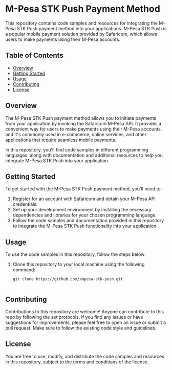# M-Pesa STK Push Payment Method

This repository contains code samples and resources for integrating the M-Pesa STK Push payment method into your applications. M-Pesa STK Push is a popular mobile payment solution provided by Safaricom, which allows users to make payments using their M-Pesa accounts.

## Table of Contents

- [Overview](#overview)
- [Getting Started](#getting-started)
- [Usage](#usage)
- [Contributing](#contributing)
- [License](#license)

## Overview

The M-Pesa STK Push payment method allows you to initiate payments from your application by invoking the Safaricom M-Pesa API. It provides a convenient way for users to make payments using their M-Pesa accounts, and it's commonly used in e-commerce, online services, and other applications that require seamless mobile payments.

In this repository, you'll find code samples in different programming languages, along with documentation and additional resources to help you integrate M-Pesa STK Push into your application.

## Getting Started

To get started with the M-Pesa STK Push payment method, you'll need to:

1. Register for an account with Safaricom and obtain your M-Pesa API credentials.
2. Set up your development environment by installing the necessary dependencies and libraries for your chosen programming language.
3. Follow the code samples and documentation provided in this repository to integrate the M-Pesa STK Push functionality into your application.

## Usage

To use the code samples in this repository, follow the steps below:

1. Clone this repository to your local machine using the following command:

   ```shell
   git clone https://github.com//mpesa-stk-push.git


## Contributing

Contributions to this repository are welcome! Anyone can contribute to this repo by following the set protocols. If you find any issues or have suggestions for improvements, please feel free to open an issue or submit a pull request. Make sure to follow the existing code style and guidelines.

## License

You are free to use, modify, and distribute the code samples and resources in this repository, subject to the terms and conditions of the license.